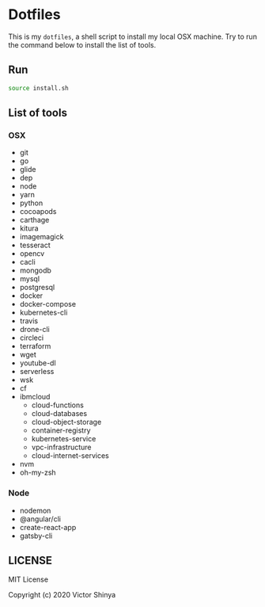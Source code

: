 # Dotfiles

This is my `dotfiles`, a shell script to install my local OSX machine. Try to run the command below to install the list of tools.

## Run

```sh
source install.sh
```

## List of tools

### OSX

- git
- go
- glide
- dep
- node
- yarn
- python
- cocoapods
- carthage
- kitura
- imagemagick
- tesseract
- opencv
- cacli
- mongodb
- mysql
- postgresql
- docker
- docker-compose
- kubernetes-cli
- travis
- drone-cli
- circleci
- terraform
- wget
- youtube-dl
- serverless
- wsk
- cf
- ibmcloud
    - cloud-functions
    - cloud-databases
    - cloud-object-storage
    - container-registry
    - kubernetes-service
    - vpc-infrastructure
    - cloud-internet-services
- nvm
- oh-my-zsh

### Node

- nodemon
- @angular/cli
- create-react-app
- gatsby-cli

## LICENSE

MIT License

Copyright (c) 2020 Victor Shinya
